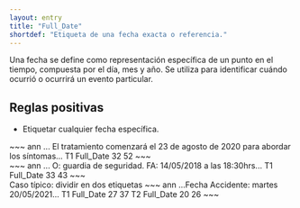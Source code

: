 ```yaml
---
layout: entry
title: "Full_Date"
shortdef: "Etiqueta de una fecha exacta o referencia."
---
```



Una fecha se define como representación específica de un punto en el tiempo, compuesta por el día, mes y año. Se utiliza para identificar cuándo ocurrió o ocurrirá un evento particular.

## Reglas positivas

* Etiquetar cualquier fecha específica.

<div class="annotation-correct" markdown="1">
~~~ ann
... El tratamiento comenzará el 23 de agosto de 2020 para abordar los síntomas...
T1 Full_Date 32 52 
~~~
</div>

<div class="annotation-correct" markdown="1">
~~~ ann
... O: guardia de seguridad. FA: 14/05/2018 a las 18:30hrs...
T1 Full_Date 33 43 
~~~
</div>

<div class="annotation-correct" markdown="1">
Caso típico: dividir en dos etiquetas
~~~ ann
...Fecha Accidente: martes 20/05/2021...
T1 Full_Date 27 37  
T2 Full_Date 20 26 
~~~
</div>

